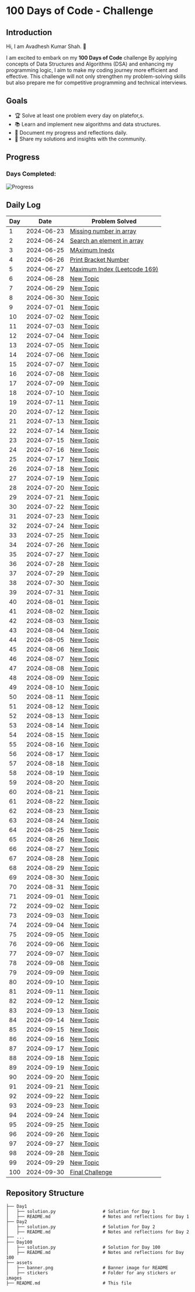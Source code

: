 # 100 Days of Code - Challenge


## Introduction
Hi, I am Avadhesh Kumar Shah. 🚀

I am excited to embark on my **100 Days of Code** challenge By applying concepts of Data Structures and Algorithms (DSA) and enhancing my programming logic, I aim to make my coding journey more efficient and effective. This challenge will not only strengthen my problem-solving skills but also prepare me for competitive programming and technical interviews.

## Goals
- 🏆 Solve at least one problem every day on platefor,s.
- 📚 Learn and implement new algorithms and data structures.
- 📝 Document my progress and reflections daily.
- 💬 Share my solutions and insights with the community.
## Progress

### Days Completed: 
![Progress](https://progress-bar.dev/13?scale=100&title=Completed%20Days&width=500&color=babaca&suffix=%20/%20100)

## Daily Log

| Day | Date       | Problem Solved                |
|-----|------------|------------------------------|
| 1   | 2024-06-23 | [Missing number in array ](Day01/README.md) |
| 2   | 2024-06-24 | [Search an element in array](Day02/README.md) |
| 3   | 2024-06-25 | [MAximum Inedx](Day03/README.md) |
| 4   | 2024-06-26 | [Print Bracket Number](Day04/README.md) |
| 5   | 2024-06-27 | [Maximum Index (Leetcode 169)](Day05/README.md) |
| 6   | 2024-06-28 | [New Topic](Day06/README.md) |
| 7   | 2024-06-29 | [New Topic](Day07/README.md) |
| 8   | 2024-06-30 | [New Topic](Day08/README.md) |
| 9   | 2024-07-01 | [New Topic](Day09/README.md) |
| 10  | 2024-07-02 | [New Topic](Day10/README.md) |
| 11  | 2024-07-03 | [New Topic](Day11/README.md) |
| 12  | 2024-07-04 | [New Topic](Day12/README.md) |
| 13  | 2024-07-05 | [New Topic](Day13/README.md) |
| 14  | 2024-07-06 | [New Topic](Day14/README.md) |
| 15  | 2024-07-07 | [New Topic](Day15/README.md) |
| 16  | 2024-07-08 | [New Topic](Day16/README.md) |
| 17  | 2024-07-09 | [New Topic](Day17/README.md) |
| 18  | 2024-07-10 | [New Topic](Day18/README.md) |
| 19  | 2024-07-11 | [New Topic](Day19/README.md) |
| 20  | 2024-07-12 | [New Topic](Day20/README.md) |
| 21  | 2024-07-13 | [New Topic](Day21/README.md) |
| 22  | 2024-07-14 | [New Topic](Day22/README.md) |
| 23  | 2024-07-15 | [New Topic](Day23/README.md) |
| 24  | 2024-07-16 | [New Topic](Day24/README.md) |
| 25  | 2024-07-17 | [New Topic](Day25/README.md) |
| 26  | 2024-07-18 | [New Topic](Day26/README.md) |
| 27  | 2024-07-19 | [New Topic](Day27/README.md) |
| 28  | 2024-07-20 | [New Topic](Day28/README.md) |
| 29  | 2024-07-21 | [New Topic](Day29/README.md) |
| 30  | 2024-07-22 | [New Topic](Day30/README.md) |
| 31  | 2024-07-23 | [New Topic](Day31/README.md) |
| 32  | 2024-07-24 | [New Topic](Day32/README.md) |
| 33  | 2024-07-25 | [New Topic](Day33/README.md) |
| 34  | 2024-07-26 | [New Topic](Day34/README.md) |
| 35  | 2024-07-27 | [New Topic](Day35/README.md) |
| 36  | 2024-07-28 | [New Topic](Day36/README.md) |
| 37  | 2024-07-29 | [New Topic](Day37/README.md) |
| 38  | 2024-07-30 | [New Topic](Day38/README.md) |
| 39  | 2024-07-31 | [New Topic](Day39/README.md) |
| 40  | 2024-08-01 | [New Topic](Day40/README.md) |
| 41  | 2024-08-02 | [New Topic](Day41/README.md) |
| 42  | 2024-08-03 | [New Topic](Day42/README.md) |
| 43  | 2024-08-04 | [New Topic](Day43/README.md) |
| 44  | 2024-08-05 | [New Topic](Day44/README.md) |
| 45  | 2024-08-06 | [New Topic](Day45/README.md) |
| 46  | 2024-08-07 | [New Topic](Day46/README.md) |
| 47  | 2024-08-08 | [New Topic](Day47/README.md) |
| 48  | 2024-08-09 | [New Topic](Day48/README.md) |
| 49  | 2024-08-10 | [New Topic](Day49/README.md) |
| 50  | 2024-08-11 | [New Topic](Day50/README.md) |
| 51  | 2024-08-12 | [New Topic](Day51/README.md) |
| 52  | 2024-08-13 | [New Topic](Day52/README.md) |
| 53  | 2024-08-14 | [New Topic](Day53/README.md) |
| 54  | 2024-08-15 | [New Topic](Day54/README.md) |
| 55  | 2024-08-16 | [New Topic](Day55/README.md) |
| 56  | 2024-08-17 | [New Topic](Day56/README.md) |
| 57  | 2024-08-18 | [New Topic](Day57/README.md) |
| 58  | 2024-08-19 | [New Topic](Day58/README.md) |
| 59  | 2024-08-20 | [New Topic](Day59/README.md) |
| 60  | 2024-08-21 | [New Topic](Day60/README.md) |
| 61  | 2024-08-22 | [New Topic](Day61/README.md) |
| 62  | 2024-08-23 | [New Topic](Day62/README.md) |
| 63  | 2024-08-24 | [New Topic](Day63/README.md) |
| 64  | 2024-08-25 | [New Topic](Day64/README.md) |
| 65  | 2024-08-26 | [New Topic](Day65/README.md) |
| 66  | 2024-08-27 | [New Topic](Day66/README.md) |
| 67  | 2024-08-28 | [New Topic](Day67/README.md) |
| 68  | 2024-08-29 | [New Topic](Day68/README.md) |
| 69  | 2024-08-30 | [New Topic](Day69/README.md) |
| 70  | 2024-08-31 | [New Topic](Day70/README.md) |
| 71  | 2024-09-01 | [New Topic](Day71/README.md) |
| 72  | 2024-09-02 | [New Topic](Day72/README.md) |
| 73  | 2024-09-03 | [New Topic](Day73/README.md) |
| 74  | 2024-09-04 | [New Topic](Day74/README.md) |
| 75  | 2024-09-05 | [New Topic](Day75/README.md) |
| 76  | 2024-09-06 | [New Topic](Day76/README.md) |
| 77  | 2024-09-07 | [New Topic](Day77/README.md) |
| 78  | 2024-09-08 | [New Topic](Day78/README.md) |
| 79  | 2024-09-09 | [New Topic](Day79/README.md) |
| 80  | 2024-09-10 | [New Topic](Day80/README.md) |
| 81  | 2024-09-11 | [New Topic](Day81/README.md) |
| 82  | 2024-09-12 | [New Topic](Day82/README.md) |
| 83  | 2024-09-13 | [New Topic](Day83/README.md) |
| 84  | 2024-09-14 | [New Topic](Day84/README.md) |
| 85  | 2024-09-15 | [New Topic](Day85/README.md) |
| 86  | 2024-09-16 | [New Topic](Day86/README.md) |
| 87  | 2024-09-17 | [New Topic](Day87/README.md) |
| 88  | 2024-09-18 | [New Topic](Day88/README.md) |
| 89  | 2024-09-19 | [New Topic](Day89/README.md) |
| 90  | 2024-09-20 | [New Topic](Day90/README.md) |
| 91  | 2024-09-21 | [New Topic](Day91/README.md) |
| 92  | 2024-09-22 | [New Topic](Day92/README.md) |
| 93  | 2024-09-23 | [New Topic](Day93/README.md) |
| 94  | 2024-09-24 | [New Topic](Day94/README.md) |
| 95  | 2024-09-25 | [New Topic](Day95/README.md) |
| 96  | 2024-09-26 | [New Topic](Day96/README.md) |
| 97  | 2024-09-27 | [New Topic](Day97/README.md) |
| 98  | 2024-09-28 | [New Topic](Day98/README.md) |
| 99  | 2024-09-29 | [New Topic](Day99/README.md) |
| 100 | 2024-09-30 | [Final Challenge](Day100/README.md) |

## Repository Structure

```plaintext
├── Day1
│   ├── solution.py                  # Solution for Day 1
│   ├── README.md                    # Notes and reflections for Day 1
├── Day2
│   ├── solution.py                  # Solution for Day 2
│   ├── README.md                    # Notes and reflections for Day 2
├── ...
├── Day100
│   ├── solution.py                  # Solution for Day 100
│   ├── README.md                    # Notes and reflections for Day 100
├── assets
│   ├── banner.png                   # Banner image for README
│   ├── stickers                     # Folder for any stickers or images
├── README.md                        # This file
